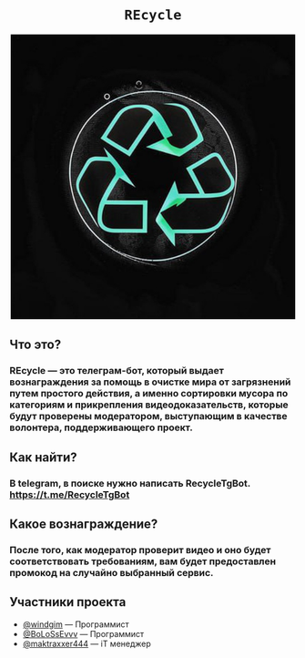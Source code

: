 <h1 align="center">
    <code>REcycle</code>
</h1>

<div align="center">
<img alt="REcycle logo" src="img/REcycle_logo.jpg" width="500">
</div>

## Что это?

### REcycle — это телеграм-бот, который выдает вознаграждения за помощь в очистке мира от загрязнений путем простого действия, а именно сортировки мусора по категориям и прикрепления видеодоказательств, которые будут проверены модератором, выступающим в качестве волонтера, поддерживающего проект.

## Как найти?

### В telegram, в поиске нужно написать RecycleTgBot. https://t.me/RecycleTgBot

## Какое вознаграждение?

### После того, как модератор проверит видео и оно будет соответствовать требованиям, вам будет предоставлен промокод на случайно выбранный сервис.

## Участники проекта

- [@windgim](https://github.com/windgim) — Программист
- [@BoLoSsEvvv](https://github.com/BoLoSsEvvv) — Программист
- [@maktraxxer444](https://github.com/maktraxxer444) — iT менеджер
